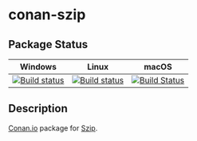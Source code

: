 # conan-szip

## Package Status

| Windows | Linux | macOS |
|:-------:|:-----:|:-----:|
|[![Build status](https://ci.appveyor.com/api/projects/status/gs066ua026gm456k/branch/testing%2F2.1.1?svg=true)](https://ci.appveyor.com/project/SpaceIm/conan-szip)|[![Build status](https://github.com/SpaceIm/conan-szip/workflows/.github/workflows/conan.yml/badge.svg?branch=testing%2F2.1.1)](https://github.com/SpaceIm/conan-szip/actions?query=branch%3Atesting%2F2.1.1)|[![Build Status](https://travis-ci.com/SpaceIm/conan-szip.svg?branch=testing%2F2.1.1)](https://travis-ci.com/SpaceIm/conan-szip)|

## Description

[Conan.io](https://conan.io) package for [Szip](https://support.hdfgroup.org/doc_resource/SZIP/).
